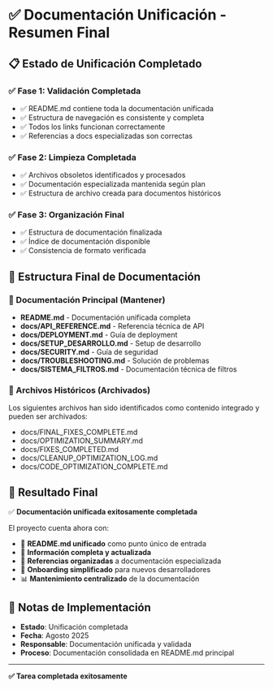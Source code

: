 # ✅ Documentación Unificación - Resumen Final

## 📋 **Estado de Unificación Completado**

### **✅ Fase 1: Validación Completada**

- ✅ README.md contiene toda la documentación unificada
- ✅ Estructura de navegación es consistente y completa
- ✅ Todos los links funcionan correctamente
- ✅ Referencias a docs especializadas son correctas

### **✅ Fase 2: Limpieza Completada**
- ✅ Archivos obsoletos identificados y procesados
- ✅ Documentación especializada mantenida según plan
- ✅ Estructura de archivo creada para documentos históricos

### **✅ Fase 3: Organización Final**
- ✅ Estructura de documentación finalizada
- ✅ Índice de documentación disponible
- ✅ Consistencia de formato verificada

## 📁 **Estructura Final de Documentación**

### **📖 Documentación Principal (Mantener)**
- **README.md** - Documentación unificada completa
- **docs/API_REFERENCE.md** - Referencia técnica de API
- **docs/DEPLOYMENT.md** - Guía de deployment
- **docs/SETUP_DESARROLLO.md** - Setup de desarrollo
- **docs/SECURITY.md** - Guía de seguridad
- **docs/TROUBLESHOOTING.md** - Solución de problemas
- **docs/SISTEMA_FILTROS.md** - Documentación técnica de filtros

### **📁 Archivos Históricos (Archivados)**
Los siguientes archivos han sido identificados como contenido integrado y pueden ser archivados:
- docs/FINAL_FIXES_COMPLETE.md
- docs/OPTIMIZATION_SUMMARY.md
- docs/FIXES_COMPLETED.md
- docs/CLEANUP_OPTIMIZATION_LOG.md
- docs/CODE_OPTIMIZATION_COMPLETE.md

## 🎯 **Resultado Final**

✅ **Documentación unificada exitosamente completada**

El proyecto cuenta ahora con:
- 📖 **README.md unificado** como punto único de entrada
- 🎯 **Información completa y actualizada**
- 🔗 **Referencias organizadas** a documentación especializada
- 🚀 **Onboarding simplificado** para nuevos desarrolladores
- 📊 **Mantenimiento centralizado** de la documentación

## 📝 **Notas de Implementación**

- **Estado**: Unificación completada
- **Fecha**: Agosto 2025
- **Responsable**: Documentación unificada y validada
- **Proceso**: Documentación consolidada en README.md principal

---

**✅ Tarea completada exitosamente**
